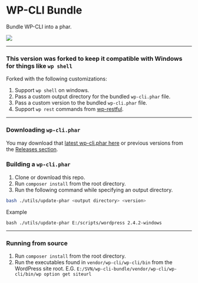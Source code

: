 WP-CLI Bundle
======
Bundle WP-CLI into a phar.

<p>
<a href="https://github.com/lipemat/wp-cli-bundle/releases/latest">
<img src="https://img.shields.io/github/v/tag/lipemat/wp-cli-bundle?label=version"/>
</a>
</p>

--------------------------------------------------------------

### This version was forked to keep it compatible with Windows for things like `wp shell`

Forked with the following customizations:
1. Support `wp shell` on windows.
2. Pass a custom output directory for the bundled `wp-cli.phar` file.
3. Pass a custom version to the bundled `wp-cli.phar` file.
3. Support `wp rest` commands from [wp-restful](https://github.com/lipemat/restful).

--------------------------------------------------------------------------------------------------------------------------------------
### Downloading `wp-cli.phar`
You may download that <a href="https://github.com/lipemat/wp-cli-bundle/releases/latest/download/wp-cli.phar">latest wp-cli.phar here</a> or previous versions from the <a href="https://github.com/lipemat/wp-cli-bundle/releases/">Releases section</a>.

### Building a `wp-cli.phar`
1. Clone or download this repo.
2. Run `composer install` from the root directory.
3. Run the following command while specifying an output directory.

```bash
bash ./utils/update-phar <output directory> <version>
```
Example
```
bash ./utils/update-phar E:/scripts/wordpress 2.4.2-windows
```

-------------------------------------------------------------------
### Running from source
1. Run `composer install` from the root directory.
2. Run the executables found in `vendor/wp-cli/wp-cli/bin` from the WordPress site root. E.G. `E:/SVN/wp-cli-bundle/vendor/wp-cli/wp-cli/bin/wp option get siteurl`
